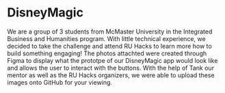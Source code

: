 # DisneyMagic

We are a group of 3 students from McMaster University in the Integrated Business and Humanities program. With little technical experience, we decided to take the challenge and attend RU Hacks to learn more how to build something engaging! The photos attachted were created through Figma to display what the prototpe of our DisneyMagic app would look like and allows the user to interact with the buttons. With the help of Tank our mentor as well as the RU Hacks organizers, we were able to upload these images onto GitHub for your viewing.  
